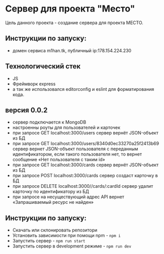 Сервер для проекта "Место"
=============================
Цель данного проекта - создание сервера для проекта МЕСТО.

## Инструкции по запуску:
- домен сервиса m1han.tk, публичный ip:178.154.224.230

## Технологический стек
- JS
- Фреймворк express
- а так же использовался editorconfig и eslint для форматирования кода.

## версия 0.0.2
- сервер подключается к  MongoDB
- настроенны роуты для пользователей и карточек
- при запросе GET localhost:3000/users сервер вернёт JSON-объект из БД
- при запросе GET localhost:3000/users/8340d0ec33270a25f2413b69  сервер вернет JSON-объект пользователя с переданным идентификатором, если такого пользователя нет, то вернет сообщение «Нет пользователя с таким id»
- при запросе GET localhost:3000/cards сервер вернёт JSON-объект из БД
- при запросе POST  localhost:3000/cards сервер создаст карточку в БД
- при запросе DELETE localhost:3000//cards/:cardId сервер удалит карточку по идентификатору из БД
- при запросе на несуществующий адрес API вернет «Запрашиваемый ресурс не найден»

## Инструкции по запуску:
- Скачать или склонировать репозитори
- Установить зависимости при помощи npm - `npm i`
- Запустить сервер - `npm run start`
- Запустить сервер в development режиме - `npm run dev`
